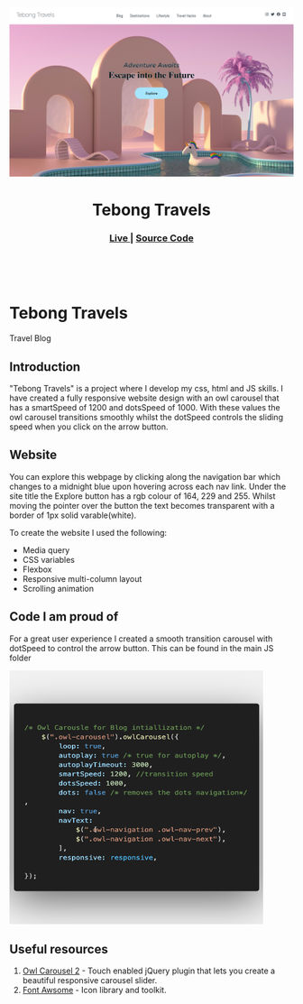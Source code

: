 <img width="1280" alt="Screenshot Landing page" src="./Landingpg.png">

<h1 align  ="center">Tebong Travels 
</h1>

<div align ="center">
  <h3>
    <a href="" color="white">
      Live
    </a>
    <span> | </span>
    <a href="">
      Source Code
    </a>
    </a>
  </h3>
</div>
<br>
<br>
<br>

# Tebong Travels 

Travel Blog 

## Introduction

"Tebong Travels" is a project where I develop my css, html and JS skills. I have created a fully responsive website design with an owl carousel that has a smartSpeed of 1200 and dotsSpeed of 1000. With these values the owl carousel transitions smoothly whilst the dotSpeed controls the sliding speed when you click on the arrow button. 

## Website

You can explore this webpage by clicking along the navigation bar which changes to a midnight blue upon hovering across each nav link. Under the site title the Explore button has a rgb colour of 164, 229 and 255. Whilst moving the pointer over the button the text becomes transparent with a border of 1px solid varable(white). 

To create the website I used the following:

- Media query
- CSS variables
- Flexbox
- Responsive multi-column layout
- Scrolling animation



## Code I am proud of

For a great user experience I created a smooth transition carousel with dotSpeed to control the arrow button. This can be found in the main JS folder <link rel="JS" href="./main.js" />

<img height="450" width="450" alt="code preview" src="owl carousle JS.png" >



## Useful resources

1. <a href="https://owlcarousel2.github.io/OwlCarousel2/">Owl Carousel 2</a> - Touch enabled jQuery plugin that lets you create a beautiful responsive carousel slider.
2. <a href="https://fontawesome.com/">Font Awsome</a> - Icon library and toolkit. 
